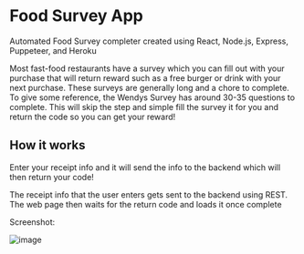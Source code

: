 # Food Survey App
Automated Food Survey completer created using React, Node.js, Express, Puppeteer, and Heroku

Most fast-food restaurants have a survey which you can fill out with your purchase that will return reward such as a free burger or drink with your next purchase. These surveys are generally long and a chore to complete. To give some reference, the Wendys Survey has around 30-35 questions to complete. This will skip the step and simple fill the survey it for you and return the code so you can get your reward!

## How it works

Enter your receipt info and it will send the info to the backend which will then return your code!

The receipt info that the user enters gets sent to the backend using REST. The web page then waits for the return code and loads it once complete

Screenshot:

![image](https://github.com/joopark0/foodsurvey/assets/53842846/3f892433-b962-4bf9-aebe-e3159217991b)
